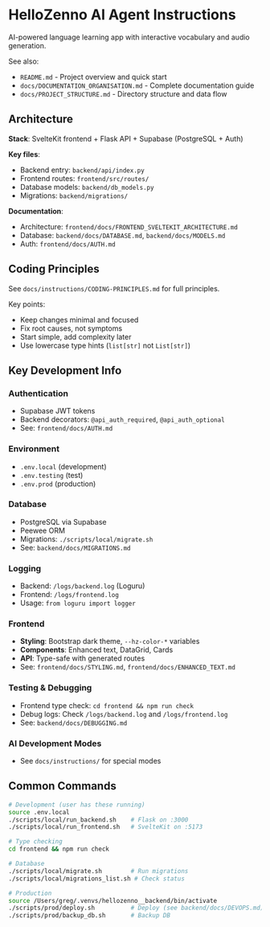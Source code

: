# HelloZenno AI Agent Instructions

AI-powered language learning app with interactive vocabulary and audio generation.

See also:
- `README.md` - Project overview and quick start
- `docs/DOCUMENTATION_ORGANISATION.md` - Complete documentation guide
- `docs/PROJECT_STRUCTURE.md` - Directory structure and data flow

## Architecture

**Stack**: SvelteKit frontend + Flask API + Supabase (PostgreSQL + Auth)

**Key files**:
- Backend entry: `backend/api/index.py`
- Frontend routes: `frontend/src/routes/`
- Database models: `backend/db_models.py`
- Migrations: `backend/migrations/`

**Documentation**:
- Architecture: `frontend/docs/FRONTEND_SVELTEKIT_ARCHITECTURE.md`
- Database: `backend/docs/DATABASE.md`, `backend/docs/MODELS.md`
- Auth: `frontend/docs/AUTH.md`

## Coding Principles

See `docs/instructions/CODING-PRINCIPLES.md` for full principles.

Key points:
- Keep changes minimal and focused
- Fix root causes, not symptoms
- Start simple, add complexity later
- Use lowercase type hints (`list[str]` not `List[str]`)

## Key Development Info

### Authentication
- Supabase JWT tokens
- Backend decorators: `@api_auth_required`, `@api_auth_optional`
- See: `frontend/docs/AUTH.md`

### Environment
- `.env.local` (development)
- `.env.testing` (test)
- `.env.prod` (production)

### Database
- PostgreSQL via Supabase
- Peewee ORM
- Migrations: `./scripts/local/migrate.sh`
- See: `backend/docs/MIGRATIONS.md`

### Logging
- Backend: `/logs/backend.log` (Loguru)
- Frontend: `/logs/frontend.log`
- Usage: `from loguru import logger`

### Frontend
- **Styling**: Bootstrap dark theme, `--hz-color-*` variables
- **Components**: Enhanced text, DataGrid, Cards
- **API**: Type-safe with generated routes
- See: `frontend/docs/STYLING.md`, `frontend/docs/ENHANCED_TEXT.md`

### Testing & Debugging
- Frontend type check: `cd frontend && npm run check`
- Debug logs: Check `/logs/backend.log` and `/logs/frontend.log`
- See: `backend/docs/DEBUGGING.md`

### AI Development Modes
- See `docs/instructions/` for special modes

## Common Commands

```bash
# Development (user has these running)
source .env.local
./scripts/local/run_backend.sh    # Flask on :3000
./scripts/local/run_frontend.sh   # SvelteKit on :5173

# Type checking
cd frontend && npm run check

# Database
./scripts/local/migrate.sh        # Run migrations
./scripts/local/migrations_list.sh # Check status

# Production
source /Users/greg/.venvs/hellozenno__backend/bin/activate
./scripts/prod/deploy.sh          # Deploy (see backend/docs/DEVOPS.md)
./scripts/prod/backup_db.sh       # Backup DB
```
